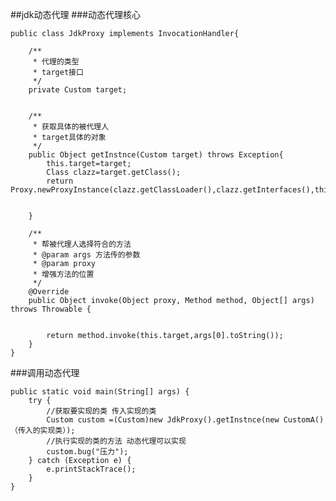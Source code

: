 ##jdk动态代理
###动态代理核心

	public class JdkProxy implements InvocationHandler{
	
	    /**
	     * 代理的类型
	     * target接口 
	     */
	    private Custom target;
	
	
	    /**
	     * 获取具体的被代理人
	     * target具体的对象
	     */
	    public Object getInstnce(Custom target) throws Exception{
	        this.target=target;
	        Class clazz=target.getClass();
	        return Proxy.newProxyInstance(clazz.getClassLoader(),clazz.getInterfaces(),this);
	
	
	    }
	
	    /**
	     * 帮被代理人选择符合的方法
	     * @param args 方法传的参数
	     * @param proxy
	     * 增强方法的位置
	     */
	    @Override
	    public Object invoke(Object proxy, Method method, Object[] args) throws Throwable {

	
	        return method.invoke(this.target,args[0].toString());
	    }
	}

###调用动态代理

	public static void main(String[] args) {
        try {
			//获取要实现的类 传入实现的类
            Custom custom =(Custom)new JdkProxy().getInstnce(new CustomA()（传入的实现类）);
			//执行实现的类的方法 动态代理可以实现
            custom.bug("压力");
        } catch (Exception e) {
            e.printStackTrace();
        }
    }